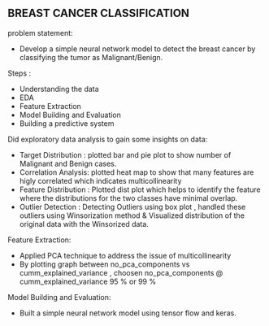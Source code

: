 
## **BREAST CANCER CLASSIFICATION**
problem statement:
* Develop a simple neural network model to detect the breast cancer by classifying the tumor as Malignant/Benign.

Steps :
* Understanding the data
* EDA
* Feature Extraction
* Model Building and Evaluation
* Building a predictive system

Did exploratory data analysis to gain some insights on data:
 * Target Distribution : plotted bar and pie plot to show number of Malignant and Benign cases.
 * Correlation Analysis: plotted heat map to show that many features are higly correlated which indicates multicollinearity
 * Feature Distribution : Plotted dist plot which helps to identify the feature  where the distributions for the two classes have minimal overlap.
 * Outlier Detection : Detecting Outliers using box plot , handled these outliers using Winsorization method & Visualized distribution of the original data with the Winsorized data.

Feature Extraction:
 * Applied PCA technique to address the issue of multicollinearity
 * By plotting graph between no_pca_components vs cumm_explained_variance , choosen no_pca_components @ cumm_explained_variance 95 % or 99 %

Model Building and Evaluation:
 * Built a simple neural network model using tensor flow and keras.
  

